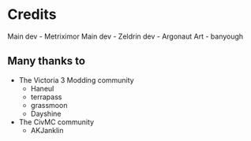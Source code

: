 ﻿# Credits

Main dev - Metriximor
Main dev - Zeldrin
dev - Argonaut
Art - banyough

## Many thanks to

* The Victoria 3 Modding community
  * Haneul
  * terrapass
  * grassmoon
  * Dayshine
* The CivMC community
  * AKJanklin

